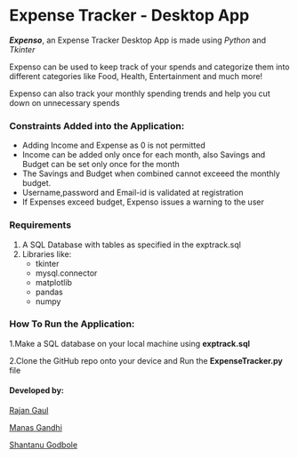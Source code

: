 # Expense Tracker - Desktop App


*__Expenso__*, an Expense Tracker Desktop App is made using *Python* and *Tkinter*

Expenso can be used to keep track of your spends and categorize them into different categories like Food, Health, Entertainment and much more!

Expenso can also track your monthly spending trends and help you cut down on unnecessary spends

### Constraints Added into the Application:

* Adding Income and Expense as 0 is not permitted
* Income can be added only once for each month, also Savings and Budget can be set only once for the month
* The Savings and Budget when combined cannot exceeed the monthly budget.
* Username,password and Email-id is validated at registration
* If Expenses exceed budget, Expenso issues a warning to the user

### Requirements

1. A SQL Database with tables as specified in the exptrack.sql 
2. Libraries like:   
      * tkinter
      * mysql.connector
      * matplotlib 
      * pandas
      * numpy

### How To Run the Application:
1.Make a SQL database on your local machine using **exptrack.sql**

2.Clone the GitHub repo onto your device and Run the **ExpenseTracker.py** file 

#### Developed by:

[Rajan Gaul](https://github.com/mahanvyakti)

[Manas Gandhi](https://github.com/gandhiboys)

[Shantanu Godbole](https://github.com/shantanugodbole)


